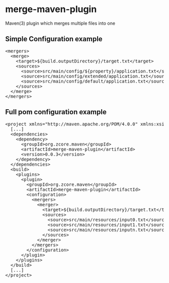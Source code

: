 # merge-maven-plugin
Maven(3) plugin which merges multiple files into one

## Simple Configuration example
<pre>
&lt;mergers&gt;
&nbsp;&nbsp;&lt;merge&gt;
&nbsp;&nbsp;&nbsp;&nbsp;&lt;target&gt;${build.outputDirectory}/target.txt&lt;/target&gt;
&nbsp;&nbsp;&nbsp;&nbsp;&lt;sources&gt;
&nbsp;&nbsp;&nbsp;&nbsp;&nbsp;&nbsp;&lt;source&gt;src/main/config/${property}/application.txt&lt;/source&gt;
&nbsp;&nbsp;&nbsp;&nbsp;&nbsp;&nbsp;&lt;source&gt;src/main/config/extended/application.txt&lt;/source&gt;
&nbsp;&nbsp;&nbsp;&nbsp;&nbsp;&nbsp;&lt;source&gt;src/main/config/default/application.txt&lt;/source&gt;
&nbsp;&nbsp;&nbsp;&nbsp;&lt;/sources&gt;
&nbsp;&nbsp;&lt;/merge&gt;
&lt;/mergers&gt;
</pre>

## Full pom configuration example
<pre>
&lt;project xmlns="http://maven.apache.org/POM/4.0.0" xmlns:xsi="http://www.w3.org/2001/XMLSchema-instance" xsi:schemaLocation="http://maven.apache.org/POM/4.0.0 http://maven.apache.org/xsd/maven-4.0.0.xsd"&gt;
&nbsp;&nbsp;[...]
&nbsp;&nbsp;&lt;dependencies&gt;
&nbsp;&nbsp;&nbsp;&nbsp;&lt;dependency&gt;
&nbsp;&nbsp;&nbsp;&nbsp;&nbsp;&nbsp;&lt;groupId&gt;org.zcore.maven&lt;/groupId&gt;
&nbsp;&nbsp;&nbsp;&nbsp;&nbsp;&nbsp;&lt;artifactId&gt;merge-maven-plugin&lt;/artifactId&gt;
&nbsp;&nbsp;&nbsp;&nbsp;&nbsp;&nbsp;&lt;version&gt;0.0.3&lt;/version&gt;
&nbsp;&nbsp;&nbsp;&nbsp;&lt;/dependency&gt;
&nbsp;&nbsp;&lt;/dependencies&gt;
&nbsp;&nbsp;&lt;build&gt;
&nbsp;&nbsp;&nbsp;&nbsp;&lt;plugins&gt;
&nbsp;&nbsp;&nbsp;&nbsp;&nbsp;&nbsp;&lt;plugin&gt;
&nbsp;&nbsp;&nbsp;&nbsp;&nbsp;&nbsp;&nbsp;&nbsp;&lt;groupId&gt;org.zcore.maven&lt;/groupId&gt;
&nbsp;&nbsp;&nbsp;&nbsp;&nbsp;&nbsp;&nbsp;&nbsp;&lt;artifactId&gt;merge-maven-plugin&lt;/artifactId&gt;
&nbsp;&nbsp;&nbsp;&nbsp;&nbsp;&nbsp;&nbsp;&nbsp;&lt;configuration&gt;
&nbsp;&nbsp;&nbsp;&nbsp;&nbsp;&nbsp;&nbsp;&nbsp;&nbsp;&nbsp;&lt;mergers&gt;
&nbsp;&nbsp;&nbsp;&nbsp;&nbsp;&nbsp;&nbsp;&nbsp;&nbsp;&nbsp;&nbsp;&nbsp;&lt;merger&gt;
&nbsp;&nbsp;&nbsp;&nbsp;&nbsp;&nbsp;&nbsp;&nbsp;&nbsp;&nbsp;&nbsp;&nbsp;&nbsp;&nbsp;&lt;target&gt;${build.outputDirectory}/target.txt&lt;/target&gt;
&nbsp;&nbsp;&nbsp;&nbsp;&nbsp;&nbsp;&nbsp;&nbsp;&nbsp;&nbsp;&nbsp;&nbsp;&nbsp;&nbsp;&lt;sources&gt;
&nbsp;&nbsp;&nbsp;&nbsp;&nbsp;&nbsp;&nbsp;&nbsp;&nbsp;&nbsp;&nbsp;&nbsp;&nbsp;&nbsp;&nbsp;&nbsp;&lt;source&gt;src/main/resources/input0.txt&lt;/source&gt;
&nbsp;&nbsp;&nbsp;&nbsp;&nbsp;&nbsp;&nbsp;&nbsp;&nbsp;&nbsp;&nbsp;&nbsp;&nbsp;&nbsp;&nbsp;&nbsp;&lt;source&gt;src/main/resources/input1.txt&lt;/source&gt;
&nbsp;&nbsp;&nbsp;&nbsp;&nbsp;&nbsp;&nbsp;&nbsp;&nbsp;&nbsp;&nbsp;&nbsp;&nbsp;&nbsp;&nbsp;&nbsp;&lt;source&gt;src/main/resources/inputn.txt&lt;/source&gt;
&nbsp;&nbsp;&nbsp;&nbsp;&nbsp;&nbsp;&nbsp;&nbsp;&nbsp;&nbsp;&nbsp;&nbsp;&nbsp;&nbsp;&lt;/sources&gt;
&nbsp;&nbsp;&nbsp;&nbsp;&nbsp;&nbsp;&nbsp;&nbsp;&nbsp;&nbsp;&nbsp;&nbsp;&lt;/merger&gt;
&nbsp;&nbsp;&nbsp;&nbsp;&nbsp;&nbsp;&nbsp;&nbsp;&nbsp;&nbsp;&lt;/mergers&gt;
&nbsp;&nbsp;&nbsp;&nbsp;&nbsp;&nbsp;&nbsp;&nbsp;&lt;/configuration&gt;
&nbsp;&nbsp;&nbsp;&nbsp;&nbsp;&nbsp;&lt;/plugin&gt;
&nbsp;&nbsp;&nbsp;&nbsp;&lt;/plugins&gt;
&nbsp;&nbsp;&lt;/build&gt;
&nbsp;&nbsp;[...]
&lt;/project&gt;
</pre>
